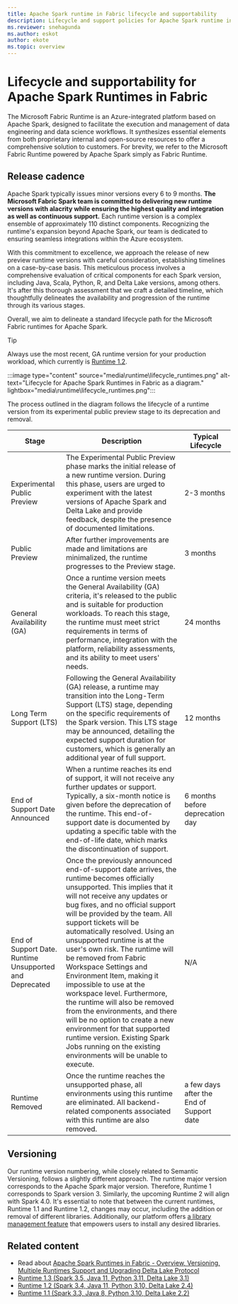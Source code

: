 ```yaml
---
title: Apache Spark runtime in Fabric lifecycle and supportability
description: Lifecycle and support policies for Apache Spark runtime in Fabric
ms.reviewer: snehagunda
ms.author: eskot
author: ekote
ms.topic: overview
---
```


# Lifecycle and supportability for Apache Spark Runtimes in Fabric

The Microsoft Fabric Runtime is an Azure-integrated platform based on Apache Spark, designed to facilitate the execution and management of data engineering and data science workflows. It synthesizes essential elements from both proprietary internal and open-source resources to offer a comprehensive solution to customers. For brevity, we refer to the Microsoft Fabric Runtime powered by Apache Spark simply as Fabric Runtime.

## Release cadence

Apache Spark typically issues minor versions every 6 to 9 months. **The Microsoft Fabric Spark team is committed to
delivering new runtime versions with alacrity while ensuring the highest quality and integration as well as continuous
support.** Each runtime version is a complex ensemble of approximately 110 distinct components. Recognizing the runtime's expansion beyond Apache Spark, our team is dedicated to ensuring seamless integrations within the Azure ecosystem.

With this commitment to excellence, we approach the release of new preview runtime versions with careful consideration,
establishing timelines on a case-by-case basis. This meticulous process involves a comprehensive evaluation of critical
components for each Spark version, including Java, Scala, Python, R, and Delta Lake versions, among others. It's after this thorough assessment that we craft a detailed timeline, which thoughtfully delineates the availability and progression of the runtime through its various stages.

Overall, we aim to delineate a standard lifecycle path for the Microsoft Fabric runtimes for Apache Spark.

> [!TIP]
> Always use the most recent, GA runtime version for your production workload, which currently is [Runtime 1.2](./runtime-1-2.md).

:::image type="content" source="media\runtime\lifecycle_runtimes.png" alt-text="Lifecycle for Apache Spark Runtimes in
Fabric as a diagram." lightbox="media\runtime\lifecycle_runtimes.png":::

The process outlined in the diagram follows the lifecycle of a runtime version from its experimental public
preview stage to its deprecation and removal. 

| Stage                                                   | Description                                                                                                                                                                                                                                                                                                                                                                                                                                                                                                                                                                                                                                                              | Typical Lifecycle                        |
|---------------------------------------------------------|--------------------------------------------------------------------------------------------------------------------------------------------------------------------------------------------------------------------------------------------------------------------------------------------------------------------------------------------------------------------------------------------------------------------------------------------------------------------------------------------------------------------------------------------------------------------------------------------------------------------------------------------------------------------------|------------------------------------------|
| Experimental Public Preview                             | The Experimental Public Preview phase marks the initial release of a new runtime version. During this phase, users are urged to experiment with the latest versions of Apache Spark and Delta Lake and provide feedback, despite the presence of documented limitations.                                                                                                                                                                                                                                                                                                                                                                                                 | 2-3 months                               |
| Public Preview                                          | After further improvements are made and limitations are minimalized, the runtime progresses to the Preview stage.                                                                                                                                                                                                                                                                                                                                                                                                                                                                                                                                                        | 3 months                                 |
| General Availability (GA)                               | Once a runtime version meets the General Availability (GA) criteria, it's released to the public and is suitable for production workloads. To reach this stage, the runtime must meet strict requirements in terms of performance, integration with the platform, reliability assessments, and its ability to meet users' needs.                                                                                                                                                                                                                                                                                                                                          | 24 months                                |
| Long Term Support (LTS)                                 | Following the General Availability (GA) release, a runtime may transition into the Long-Term Support (LTS) stage, depending on the specific requirements of the Spark version. This LTS stage may be announced, detailing the expected support duration for customers, which is generally an additional year of full support.                                                                                                                                                                                                                                                                                                                                     | 12 months                                |
| End of Support Date Announced                           | When a runtime reaches its end of support, it will not receive any further updates or support. Typically, a six-month notice is given before the deprecation of the runtime. This end-of-support date is documented by updating a specific table with the end-of-life date, which marks the discontinuation of support.                                                                                                                                                                                                                                                                                                                                               | 6 months before deprecation day          |
| End of Support Date. Runtime Unsupported and Deprecated | Once the previously announced end-of-support date arrives, the runtime becomes officially unsupported. This implies that it will not receive any updates or bug fixes, and no official support will be provided by the team. All support tickets will be automatically resolved. Using an unsupported runtime is at the user's own risk. The runtime will be removed from Fabric Workspace Settings and Environment Item, making it impossible to use at the workspace level. Furthermore, the runtime will also be removed from the environments, and there will be no option to create a new environment for that supported runtime version. Existing Spark Jobs running on the existing environments will be unable to execute. | N/A                                      |
| Runtime Removed                                         | Once the runtime reaches the unsupported phase, all environments using this runtime are eliminated. All backend-related components associated with this runtime are also removed.                                                                                                                                                                                                                                                                                                                                                                                                                                                                                                                 | a few days after the End of Support date |

## Versioning

Our runtime version numbering, while closely related to Semantic Versioning, follows a slightly different approach. The
runtime major version corresponds to the Apache Spark major version. Therefore, Runtime 1 corresponds to Spark version 3. Similarly, the upcoming Runtime 2 will align with Spark 4.0. It's essential to note that between the current runtimes, Runtime 1.1 and Runtime 1.2, changes may occur, including the addition or removal of different libraries. Additionally, our platform offers [a library management feature](./library-management.md) that empowers users to install any desired libraries.

## Related content

- Read
  about [Apache Spark Runtimes in Fabric - Overview, Versioning, Multiple Runtimes Support and Upgrading Delta Lake Protocol](./runtime.md)
- [Runtime 1.3 (Spark 3.5, Java 11, Python 3.11, Delta Lake 3.1)](./runtime-1-3.md)
- [Runtime 1.2 (Spark 3.4, Java 11, Python 3.10, Delta Lake 2.4)](./runtime-1-2.md)
- [Runtime 1.1 (Spark 3.3, Java 8, Python 3.10, Delta Lake 2.2)](./runtime-1-1.md)
